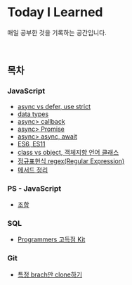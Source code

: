 # Today I Learned
매일 공부한 것을 기록하는 공간입니다.

<br>

## 목차
### JavaScript
- <a href="./JavaScript/2021_01_28.md">async vs defer, use strict</a>
- <a href="./JavaScript/2021_01_29.md">data types</a>
- <a href="./JavaScript/2021_01_31.md">async> callback</a>
- <a href="./JavaScript/2021_02_02.md">async> Promise</a>
- <a href="./JavaScript/2021_02_03.md">async> async, await</a>
- <a href="./JavaScript/2021_02_04.md">ES6, ES11</a>
- <a href="./JavaScript/2021-02-25.md">class vs object, 객체지향 언어 클래스</a>
- <a href="./JavaScript/2021-03-17.md">정규표현식 regex(Regular Expression)</a>
- <a href="./JavaScript/2022-07-07.md">메서드 정리</a>

### PS - JavaScript
- <a href="./Algorithm/조합.md">조합</a>

### SQL
- <a href="./SQL/Programmers.md">Programmers 고득점 Kit</a>

### Git
- <a href="./Git/1.md">특정 brach만 clone하기</a>
